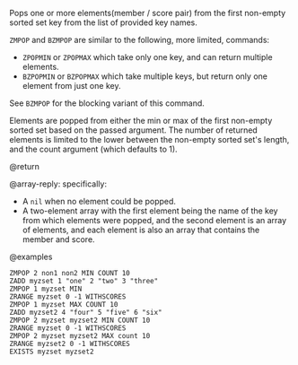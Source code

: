 Pops one or more elements(member / score pair) from the first non-empty sorted set key from the list of provided key names.

`ZMPOP` and `BZMPOP` are similar to the following, more limited, commands:
- `ZPOPMIN` or `ZPOPMAX` which take only one key, and can return multiple elements.
- `BZPOPMIN` or `BZPOPMAX` which take multiple keys, but return only one element from just one key.

See `BZMPOP` for the blocking variant of this command.

Elements are popped from either the min or max of the first non-empty sorted set based on the passed argument.
The number of returned elements is limited to the lower between the non-empty sorted set's length, and the count argument (which defaults to 1).

@return

@array-reply: specifically:

* A `nil` when no element could be popped.
* A two-element array with the first element being the name of the key from which elements were popped, and the second element is an array of elements, and each element is also an array that contains the member and score.

@examples

```cli
ZMPOP 2 non1 non2 MIN COUNT 10
ZADD myzset 1 "one" 2 "two" 3 "three"
ZMPOP 1 myzset MIN
ZRANGE myzset 0 -1 WITHSCORES
ZMPOP 1 myzset MAX COUNT 10
ZADD myzset2 4 "four" 5 "five" 6 "six"
ZMPOP 2 myzset myzset2 MIN COUNT 10
ZRANGE myzset 0 -1 WITHSCORES
ZMPOP 2 myzset myzset2 MAX count 10
ZRANGE myzset2 0 -1 WITHSCORES
EXISTS myzset myzset2
```
